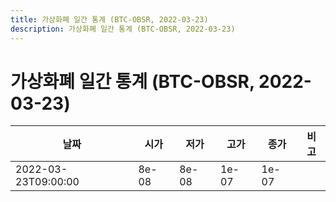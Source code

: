 ```yaml
---
title: 가상화폐 일간 통계 (BTC-OBSR, 2022-03-23)
description: 가상화폐 일간 통계 (BTC-OBSR, 2022-03-23)
---
```


가상화폐 일간 통계 (BTC-OBSR, 2022-03-23)
===

|날짜|시가|저가|고가|종가|비고|
|--|--|--|--|--|--|
|2022-03-23T09:00:00|8e-08|8e-08|1e-07|1e-07|    |
